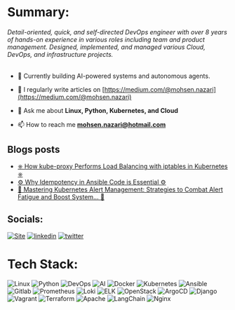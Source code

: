 # Summary:
###### Detail-oriented, quick, and self-directed DevOps engineer with over 8 years of hands-on experience in various roles including team and product management. Designed, implemented, and managed various Cloud, DevOps, and infrastructure projects.

- 🔭 Currently building AI-powered systems and autonomous agents.
  
- 📝 I regularly write articles on [https://medium.com/@mohsen.nazari](https://medium.com/@mohsen.nazari)

- 💬 Ask me about **Linux, Python, Kubernetes, and Cloud**

- 📫 How to reach me **mohsen.nazari@hotmail.com**

## Blogs posts
<!-- BLOG-POST-LIST:START -->
- [⎈ How kube-proxy Performs Load Balancing with iptables in Kubernetes ⎈](https://medium.com/@mohsen.nazari/how-kube-proxy-performs-load-balancing-with-iptables-in-kubernetes-c8208ed9cdc8?source=rss-684e1947abac------2)
- [⚙️ Why Idempotency in Ansible Code is Essential ⚙️](https://medium.com/@mohsen.nazari/why-idempotency-in-ansible-code-is-essential-ecba0b7576fb?source=rss-684e1947abac------2)
- [🔔 Mastering Kubernetes Alert Management: Strategies to Combat Alert Fatigue and Boost System… 🔔](https://medium.com/@mohsen.nazari/mastering-kubernetes-alert-management-strategies-to-combat-alert-fatigue-and-boost-system-4af051474c79?source=rss-684e1947abac------2)

## Socials:
[![Site](https://img.shields.io/badge/WebSite-0A66C2?style=for-the-badge&logo=kubernetes&logoColor=white)](https://nazari-mohsen.github.io/profile/) 
[![linkedin](https://img.shields.io/badge/linkedin-0A66C2?style=for-the-badge&logo=linkedin&logoColor=white)](https://www.linkedin.com/in/nazari-mohsen) 
[![twitter](https://img.shields.io/badge/medium-1DA1F2?style=for-the-badge&logo=twitter&logoColor=white)](https://medium.com/@mohsen.nazari) 
# Tech Stack:
![Linux](https://img.shields.io/badge/linux-%23D42029?style=for-the-badge&logo=linux&logoColor=white) ![Python](https://img.shields.io/badge/python-%233776AB?style=for-the-badge&logo=python&logoColor=white) ![DevOps](https://img.shields.io/badge/devops-0A66C2?style=for-the-badge&logo=devops&logoColor=white) ![AI](https://img.shields.io/badge/AI-%23000000?style=for-the-badge&logo=ai&logoColor=white) ![Docker](https://img.shields.io/badge/docker-%230db7ed.svg?style=for-the-badge&logo=docker&logoColor=white)  ![Kubernetes](https://img.shields.io/badge/kubernetes-%23326ce5.svg?style=for-the-badge&logo=kubernetes&logoColor=white)  ![Ansible](https://img.shields.io/badge/ansible-%231A1918.svg?style=for-the-badge&logo=ansible&logoColor=white)  ![Gitlab](https://img.shields.io/badge/Gitlab-%235835CC.svg?style=for-the-badge&logo=gitlab&logoColor=white)  ![Prometheus](https://img.shields.io/badge/Prometheus-%23D42029?style=for-the-badge&logo=Prometheus&logoColor=white) ![Loki](https://img.shields.io/badge/loki-%231A1918.svg?style=for-the-badge&logo=loki&logoColor=white) ![ELK](https://img.shields.io/badge/elk-%23009639.svg?style=for-the-badge&logo=elk&logoColor=white) ![OpenStack](https://img.shields.io/badge/OpenStack-%23D42029?style=for-the-badge&logo=OpenStack&logoColor=white) ![ArgoCD](https://img.shields.io/badge/argocd-%23009639.svg?style=for-the-badge&logo=argo&logoColor=white) ![Django](https://img.shields.io/badge/django-%23092E20.svg?style=for-the-badge&logo=django&logoColor=white) ![Vagrant](https://img.shields.io/badge/vagrant-%231563FF.svg?style=for-the-badge&logo=vagrant&logoColor=white)  ![Terraform](https://img.shields.io/badge/terraform-%235835CC.svg?style=for-the-badge&logo=terraform&logoColor=white)  ![Apache](https://img.shields.io/badge/apache-%23D42029.svg?style=for-the-badge&logo=apache&logoColor=white)  ![LangChain](https://img.shields.io/badge/langchain-%23000000.svg?style=for-the-badge&logo=langchain&logoColor=white) ![Nginx](https://img.shields.io/badge/nginx-%23009639.svg?style=for-the-badge&logo=nginx&logoColor=white)   

<!--# GitHub Stats:-->
<!--![](https://github-readme-stats.vercel.app/api?username=nazari-mohsen&theme=buefy&hide_border=false&include_all_commits=true&count_private=false)-->

<!--![](https://github-readme-stats.vercel.app/api/top-langs/?username=nazari-mohsen&theme=buefy&hide_border=false&include_all_commits=true&count_private=false&layout=compact)-->

<!--[![](https://visitcount.itsvg.in/api?id=AhmadRafiee&icon=0&color=0)](https://visitcount.itsvg.in)-->
